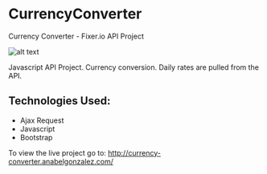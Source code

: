 # CurrencyConverter
Currency Converter - Fixer.io API Project 

![alt text](http://currency-converter.anabelgonzalez.com/image.png)

Javascript API Project. Currency conversion. 
Daily rates are pulled from the API.

## Technologies Used:
* Ajax Request
* Javascript
* Bootstrap


To view the live project go to:
http://currency-converter.anabelgonzalez.com/
